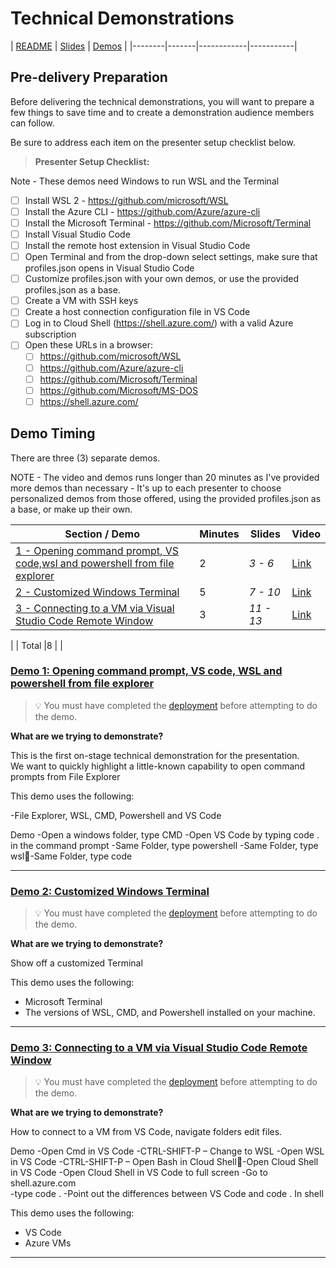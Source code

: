 # Technical Demonstrations

| [README](/apps11/README.md) | [Slides](/apps11/slides/README.md) | [Demos](/apps11/demos/README.md) | 
|--------|-------|------------|-----------|


## Pre-delivery Preparation

Before delivering the technical demonstrations, you will want to prepare a few things to save time and to create a demonstration audience members can follow.

Be sure to address each item on the presenter setup checklist below.

>**Presenter Setup Checklist:**

Note - These demos need Windows to run WSL and the Terminal
- [ ] Install WSL 2 - https://github.com/microsoft/WSL
- [ ] Install the Azure CLI - https://github.com/Azure/azure-cli
- [ ] Install the Microsoft Terminal - https://github.com/Microsoft/Terminal
- [ ] Install Visual Studio Code 
- [ ] Install the remote host extension in Visual Studio Code 
- [ ] Open Terminal and from the drop-down select settings, make sure that profiles.json opens in Visual Studio Code
- [ ] Customize profiles.json with your own demos, or use the provided profiles.json as a base.  
- [ ] Create a VM with SSH keys
- [ ] Create a host connection configuration file in VS Code
- [ ] Log in to Cloud Shell (https://shell.azure.com/) with a valid Azure subscription
- [ ] Open these URLs in a browser:
     - [ ] https://github.com/microsoft/WSL
     - [ ] https://github.com/Azure/azure-cli
     - [ ] https://github.com/Microsoft/Terminal
     - [ ] https://github.com/Microsoft/MS-DOS
     - [ ] https://shell.azure.com/

## Demo Timing

There are three (3) separate demos.

NOTE - The video and demos runs longer than 20 minutes as I've provided more demos than necessary - It's up to each presenter to choose personalized demos from those offered, using the provided profiles.json as a base, or make up their own.  

| Section / Demo | Minutes | Slides | Video
|----------|----------|-------|-----|
|[1 - Opening command prompt, VS code,wsl and powershell from file explorer](https://youtu.be/3hTbtZaTek0?t=89)|2 | *3 - 6* | [Link](https://youtu.be/3hTbtZaTek0?t=89)
|[2 - Customized Windows Terminal](https://youtu.be/3hTbtZaTek0?t=496)|5 | *7 - 10* | [Link](https://youtu.be/3hTbtZaTek0?t=496)
|[3 - Connecting to a VM via Visual Studio Code Remote Window](https://youtu.be/3hTbtZaTek0?t=1058)|3 | *11 - 13* |[Link](https://youtu.be/3hTbtZaTek0?t=1058)
|
| Total       |8 | |


### [Demo 1: Opening command prompt, VS code, WSL and powershell from file explorer](https://youtu.be/3hTbtZaTek0?t=89)

> 💡 You must have completed the [deployment](#pre-delivery-preparation) before attempting to do the demo.

**What are we trying to demonstrate?**

This is the first on-stage technical demonstration for the presentation.  
We want to quickly highlight a little-known capability to open command prompts from File Explorer

This demo uses the following:

-File Explorer, WSL, CMD, Powershell and VS Code 

Demo 
-Open a windows folder, type CMD
-Open VS Code by typing code . in the command prompt
-Same Folder, type powershell
-Same Folder, type wsl-Same Folder, type code

---

### [Demo 2: Customized Windows Terminal](https://youtu.be/3hTbtZaTek0?t=496)

> 💡 You must have completed the [deployment](#pre-delivery-preparation) before attempting to do the demo.

**What are we trying to demonstrate?**

Show off a customized Terminal

This demo uses the following:

- Microsoft Terminal
- The versions of WSL, CMD, and Powershell installed on your machine.

---

### [Demo 3: Connecting to a VM via Visual Studio Code Remote Window](https://youtu.be/3hTbtZaTek0?t=1058)

> 💡 You must have completed the [deployment](#pre-delivery-preparation) before attempting to do the demo.

**What are we trying to demonstrate?**

How to connect to a VM from VS Code, navigate folders edit files.

Demo 
-Open Cmd in VS Code
-CTRL-SHIFT-P – Change to WSL
-Open WSL in VS Code
-CTRL-SHIFT-P – Open Bash in Cloud Shell-Open Cloud Shell in VS Code 
-Open Cloud Shell in VS Code to full screen
-Go to shell.azure.com  
-type code .
-Point out the differences between VS Code and code . In shell


This demo uses the following:

- VS Code 
- Azure VMs

---


